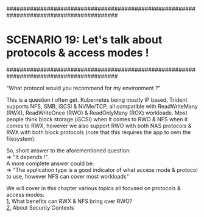 #########################################################################################
# SCENARIO 19: Let's talk about protocols & access modes !
#########################################################################################

"What protocol would you recommend for my environment ?"  

This is a question I often get. Kubernetes being mostly IP based, Trident supports NFS, SMB,  iSCSI & NVMe/TCP, all compatible with ReadWriteMany (RWX), ReadWriteOnce (RWO) & ReadOnlyMany (ROX) workloads. Most people think block storage (iSCSI) when it comes to RWO & NFS when it comes to RWX, however we also support RWO with both NAS protocols & RWX with both block protocols (note that this requires the app to own the filesystem).  

So, short answer to the aforementioned question:  
=> "It depends !".  
A more complete answer could be:  
=> "The application type is a good indicator of what access mode & protocol to use, however NFS can cover most workloads"

We will cover in this chapter various topics all focused on protocols & access modes:  
[1.](1_NFS_Benefits) What benefits can RWX & NFS bring over RWO?  
[2.](2_Security_Contexts) About Security Contexts  
